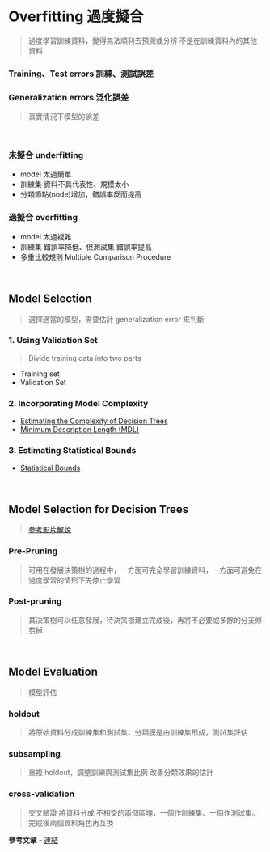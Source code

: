 # Overfitting 過度擬合
> 過度學習訓練資料，變得無法順利去預測或分辨 不是在訓練資料內的其他資料

### Training、Test errors 訓練、測試誤差
### Generalization errors 泛化誤差
  > 真實情況下模型的誤差

</br>

### 未擬合 underfitting
* model 太過簡單
* 訓練集 資料不具代表性、規模太小
* 分類節點(node)增加，錯誤率反而提高
### 過擬合 overfitting
* model 太過複雜
* 訓練集 錯誤率降低、但測試集 錯誤率提高
* 多重比較規則 Multiple Comparison Procedure

</br>

## Model Selection
> 選擇適當的模型，需要估計 generalization error 來判斷

### 1. Using Validation Set
> Divide training data into two parts 
* Training set
* Validation Set

### 2. Incorporating Model Complexity
* [Estimating the Complexity of Decision Trees](https://github.com/fuhsaio/BDLabNotes/blob/main/src/Estimating%20the%20Complexity%20of%20Decision%20Trees.pdf)  
* [Minimum Description Length (MDL)](https://github.com/fuhsaio/BDLabNotes/blob/main/src/Minimum%20Description%20Length%20(MDL).pdf)

### 3. Estimating Statistical Bounds
* [Statistical Bounds](https://github.com/fuhsaio/BDLabNotes/blob/main/src/Statistical%20Bounds.pdf)

</br>

## Model Selection for Decision Trees
> [參考影片解說](https://www.youtube.com/watch?v=u4kbPtiVVB8)
### Pre-Pruning
> 可用在發展決策樹的過程中，一方面可完全學習訓練資料，一方面可避免在過度學習的情形下先停止學習

### Post-pruning
> 其決策樹可以任意發展，待決策樹建立完成後，再將不必要或多餘的分支修剪掉

</br>

## Model Evaluation
> 模型評估

### holdout
> 將原始資料分成訓練集和測試集，分類膜是由訓練集形成，測試集評估

### subsampling
> 重複 holdout，調整訓練與測試集比例 改善分類效果的估計

### cross-validation
> 交叉驗證
> 將資料分成 不相交的兩個區塊，一個作訓練集、一個作測試集。
> 完成後兩個資料角色再互換

**參考文章** - [連結](https://chih-sheng-huang821.medium.com/%E4%BA%A4%E5%8F%89%E9%A9%97%E8%AD%89-cross-validation-cv-3b2c714b18db)
